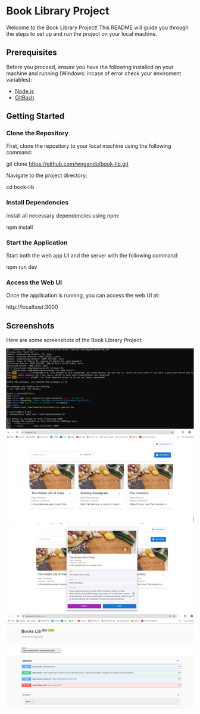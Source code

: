 # Book Library Project

Welcome to the Book Library Project! This README will guide you through the steps to set up and run the project on your local machine.

## Prerequisites

Before you proceed, ensure you have the following installed on your machine and running (Windows: incase of error check your enviroment variables):

- [Node.js](https://nodejs.org/) 
- [GitBash](https://gitforwindows.org/)

## Getting Started

### Clone the Repository

First, clone the repository to your local machine using the following command:

git clone https://github.com/wngandu/book-lib.git

Navigate to the project directory:

cd book-lib

### Install Dependencies

Install all necessary dependencies using npm:

npm install

### Start the Application

Start both the web app UI and the server with the following command:

npm run dev

### Access the Web UI

Once the application is running, you can access the web UI at:

http://localhost:3000

## Screenshots

Here are some screenshots of the Book Library Project:

![LOG TXT](./public/ui0.png)
![MAIN VIEW](./public/ui1.png)
![POP VIEW](./public/ui2.png)
![SWAGGER UI](./public/ui3.png)
